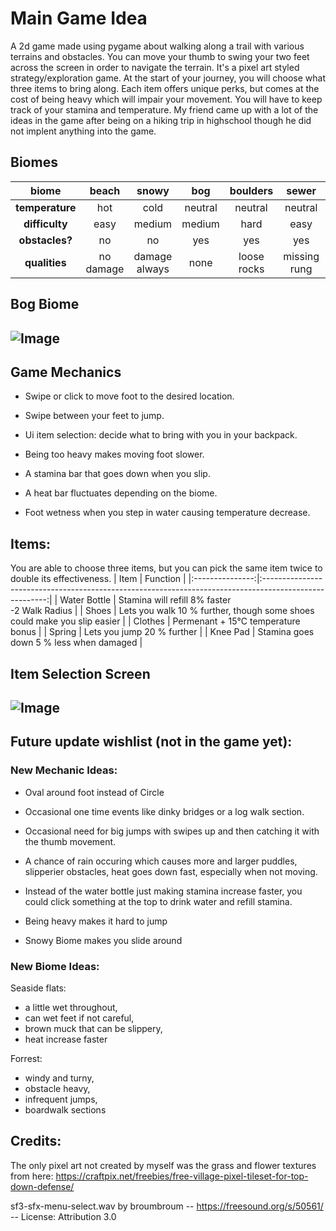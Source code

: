 # **Main Game Idea**
A 2d game made using pygame about walking along a trail with various terrains and obstacles. You can move your thumb to swing your two feet across the screen in order to navigate the terrain. It's a pixel art styled strategy/exploration game. At the start of your journey, you will choose what three items to bring along. Each item offers unique perks, but comes at the cost of being heavy which will impair your movement. You will have to keep track of your stamina and temperature. My friend came up with a lot of the ideas in the game after being on a hiking trip in highschool though he did not implent anything into the game.

## Biomes
| biome          | beach          | snowy          | bog            | boulders       | sewer          |      ?         |
|:--------------:|:--------------:|:--------------:|:--------------:|:--------------:|:--------------:|:--------------:|
| **temperature**| hot            | cold           | neutral        | neutral        | neutral        |      ?         |
| **difficulty** | easy           | medium         | medium         | hard           | easy           |      ?         |
| **obstacles?** | no             | no             | yes            | yes            | yes            |      ?         |
| **qualities**  | no damage      | damage always  | none           | loose rocks    | missing rung   |      ?         |


## Bog Biome

![Image](https://github.com/user-attachments/assets/163e7008-222d-4da6-8035-f37fa908bc1a)
---

## **Game Mechanics**
- Swipe or click to move foot to the desired location.

- Swipe between your feet to jump.

- Ui item selection: decide what to bring with you in your backpack.

- Being too heavy makes moving foot slower.

- A stamina bar that goes down when you slip.
  
- A heat bar fluctuates depending on the biome.

- Foot wetness when you step in water causing temperature decrease.
  
## Items:
You are able to choose three items, but you can pick the same item twice to double its effectiveness.
| Item            | Function                                                                                               |
|:---------------:|:------------------------------------------------------------------------------------------------------:|
| Water Bottle    | Stamina will refill 8% faster <br> -2 Walk Radius                                                      |
| Shoes           | Lets you walk 10 % further, though some shoes could make you slip easier                               |
| Clothes         | Permenant + 15°C temperature bonus                                                                     |
| Spring          | Lets you jump 20 % further                                                                             |
| Knee Pad        | Stamina goes down 5 % less when damaged                                                                |


## Item Selection Screen

![Image](https://github.com/user-attachments/assets/160b73ac-4705-4586-9d02-d71b29913008)
---

## Future update wishlist (not in the game yet):

### New Mechanic Ideas:
- Oval around foot instead of Circle
  
- Occasional one time events like dinky bridges or a log walk section.
  
- Occasional need for big jumps with swipes up and then catching it with the thumb movement.
  
- A chance of rain occuring which causes more and larger puddles, slipperier obstacles, heat goes down fast, especially when not moving.
  
- Instead of the water bottle just making stamina increase faster, you could click something at the top to drink water and refill stamina.

- Being heavy makes it hard to jump

- Snowy Biome makes you slide around


### New Biome Ideas:
Seaside flats: 
- a little wet throughout, 
- can wet feet if not careful, 
- brown muck that can be slippery, 
- heat increase faster

Forrest: 
- windy and turny, 
- obstacle heavy, 
- infrequent jumps, 
- boardwalk sections


## Credits:
The only pixel art not created by myself was the grass and flower textures from here:
https://craftpix.net/freebies/free-village-pixel-tileset-for-top-down-defense/

sf3-sfx-menu-select.wav by broumbroum -- https://freesound.org/s/50561/ -- License: Attribution 3.0

